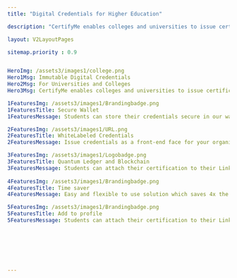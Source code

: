 ```yaml
---
title: "Digital Credentials for Higher Education"

description: "CertifyMe enables colleges and universities to issue certificates, badges and verifiable transcripts having bank-level encryptions and is enabled with quantum ledger and blockchain to make credentials tamper-proof. "

layout: V2LayoutPages

sitemap.priority : 0.9


HeroImg: /assets3/images1/college.png
Hero1Msg: Immutable Digital Credentials 
Hero2Msg: For Universities and Colleges
Hero3Msg: CertifyMe enables colleges and universities to issue certificates, badges and verifiable transcripts having bank-level encryptions 

1FeaturesImg: /assets3/images1/Brandingbadge.png
1FeaturesTitle: Secure Wallet
1FeaturesMessage: Students can store their credentials secure in our wallet option. Wallets can be customized to suit organizations' branding. It includes a secure website, email address, SMS, and biometric access verification. Your students will be redirected to the official website of the company. The student will access the website and fill out the form to complete the KYC process. Once done, students can use their saved credentials

2FeaturesImg: /assets3/images1/URL.png
2FeaturesTitle: WhiteLabeled Credentials
2FeaturesMessage: Issue credentials as a front-end face for your organization by customizing the URL, logo, Email and footer part also they get a branding space to highlight the institution's credentials. The same as the customisation part, but the only difference is the look & feel & colour style of it.

3FeaturesImg: /assets3/images1/Logobadge.png
3FeaturesTitle: Quantum Ledger and Blockchain
3FeaturesMessage: Students can attach their certification to their LinkedIn profile and it helps them to highlight their achievements before prospective employers. If you are looking for a job, you can add it to your resume and let it stand out.
                  
4FeaturesImg: /assets3/images1/Brandingbadge.png
4FeaturesTitle: Time saver
4FeaturesMessage: Easy and flexible to use solution which saves 4x the time of an admin. Our interface is beginner-friendly and users can create, issue and manage credentials within a lesser time frame. We have our API which will give us unlimited access. The UI is easy to understand and easy for admins to start using. You can add users, create new roles, add custom fields and customize the interface.

5FeaturesImg: /assets3/images1/Brandingbadge.png
5FeaturesTitle: Add to profile
5FeaturesMessage: Students can attach their certification to their LinkedIn profile and it helps them to highlight their achievements before prospective employers. If you are looking for a job, you can add it to your resume and let it stand out.







---
```

